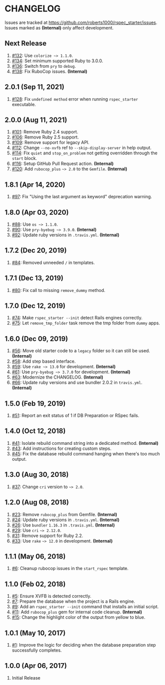 # CHANGELOG

Issues are tracked at https://github.com/roberts1000/rspec_starter/issues. Issues marked as **(Internal)** only affect development.

## Next Release

1. [#132](../../issues/132): Use `colorize ~> 1.1.0`.
1. [#134](../../issues/134): Set minimum supported Ruby to 3.0.0.
1. [#136](../../issues/136): Switch from `pry` to `debug`.
1. [#138](../../issues/138): Fix RuboCop issues. **(Internal)**

## 2.0.1 (Sep 11, 2021)

1. [#128](../../issues/128): Fix `undefined method` error when running `rspec_starter` executable.

## 2.0.0 (Aug 11, 2021)

1. [#101](../../issues/101): Remove Ruby 2.4 support.
1. [#106](../../issues/106): Remove Ruby 2.5 support.
1. [#109](../../issues/109): Remove support for legacy API.
1. [#112](../../issues/112): Change `--no-xvfb` ref to `--skip-display-server` in help output.
1. [#114](../../issues/114): Fix `quiet` and `stop_on_problem` not getting overridden through the `start` block.
1. [#116](../../issues/116): Setup GitHub Pull Request action. **(Internal)**
1. [#120](../../issues/120): Add `rubocop_plus` `~> 2.0` to the `Gemfile`. **(Internal)**

## 1.8.1 (Apr 14, 2020)

1. [#97](../../issues/97): Fix "Using the last argument as keyword" deprecation warning.

## 1.8.0 (Apr 03, 2020)

1. [#88](../../issues/88): Use `os ~> 1.1.0`.
1. [#90](../../issues/90): Use `pry-byebug ~> 3.9.0`. **(Internal)**
1. [#92](../../issues/92): Update ruby versions in `.travis.yml`. **(Internal)**

## 1.7.2 (Dec 20, 2019)

1. [#84](../../issues/84): Removed unneeded `/` in templates.

## 1.7.1 (Dec 13, 2019)

1. [#80](../../issues/80): Fix call to missing `remove_dummy` method.

## 1.7.0 (Dec 12, 2019)

1. [#74](../../issues/74): Make `rspec_starter --init` detect Rails engines correctly.
1. [#75](../../issues/75): Let `remove_tmp_folder` task remove the tmp folder from `dummy` apps.

## 1.6.0 (Dec 09, 2019)

1. [#56](../../issues/56): Move old starter code to a `legacy` folder so it can still be used. **(Internal)**
1. [#58](../../issues/58): Add step based interface.
1. [#59](../../issues/59): Use `rake ~> 13.0` for development. **(Internal)**
1. [#61](../../issues/61): Use `pry-byebug ~> 3.7.0` for development. **(Internal)**
1. [#63](../../issues/63): Modernize the CHANGELOG. **(Internal)**
1. [#66](../../issues/66): Update ruby versions and use bundler 2.0.2 in `travis.yml`. **(Internal)**

## 1.5.0 (Feb 19, 2019)

1. [#51](../../issues/51): Report an exit status of 1 if DB Preparation or RSpec fails.

## 1.4.0 (Oct 12, 2018)

1. [#41](../../issues/41): Isolate rebuild command string into a dedicated method. **(Internal)**
1. [#43](../../issues/43): Add instructions for creating custom steps.
1. [#45](../../issues/45): Fix the database rebuild command hanging when there's too much output.

## 1.3.0 (Aug 30, 2018)

1. [#37](../../issues/37): Change `cri` version to `~> 2.0`.

## 1.2.0 (Aug 08, 2018)

1. [#23](../../issues/23): Remove `rubocop_plus` from Gemfile. **(Internal)**
1. [#24](../../issues/24): Update ruby versions in `.travis.yml`. **(Internal)**
1. [#26](../../issues/26): Use `bundler` `1.16.3` in `.travis.yml`. **(Internal)**
1. [#29](../../issues/29): Use `cri` `~> 2.12.0`.
1. [#31](../../issues/31): Remove support for Ruby 2.2.
1. [#33](../../issues/33): Use `rake` `~> 12.0` in development. **(Internal)**

## 1.1.1 (May 06, 2018)

1. [#6](../../issues/6): Cleanup rubocop issues in the `start_rspec` template.

## 1.1.0 (Feb 02, 2018)

1. [#5](../../issues/5): Ensure XVFB is detected correctly.
1. [#7](../../issues/7): Prepare the database when the project is a Rails engine.
1. [#9](../../issues/9): Add an `rspec_starter --init` command that installs an initial script.
1. [#11](../../issues/11): Add `rubocop_plus` gem for internal code cleanup. **(Internal)**
1. [#15](../../issues/15): Change the highlight color of the output from yellow to blue.

## 1.0.1 (May 10, 2017)

1. [#1](../../issues/1): Improve the logic for deciding when the database preparation step successfully completes.

## 1.0.0 (Apr 06, 2017)

1. Initial Release
